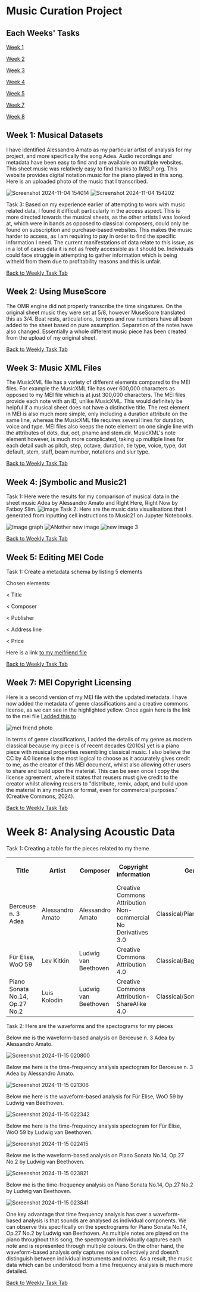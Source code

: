 # Music Curation Project
## Each Weeks' Tasks
 [Week 1](#week-1-musical-datasets) 
 
 [Week 2](#week-2-using-musescore) 
 
 [Week 3](#week-3-music-xml-files)

 [Week 4](#week-4-jsymbolic-and-music21)

 [Week 5](#week-5-editing-mei-code)

 [Week 7](#week-7-mei-copyright-licensing)

 [Week 8](#week-8-analysing-acoustic-data)

## Week 1: Musical Datasets
I have identified Alessandro Amato as my particular artist of analysis for my project, and more specifically the song Adea. Audio recordings and metadata have been easy to find and are available on multiple websites. This sheet music was relatively easy to find thanks to IMSLP.org. This website provides digital notation music for the piano played in this song.
Here is an uploaded photo of the music that I transcribed. 

![Screenshot 2024-11-04 154014](https://github.com/user-attachments/assets/60f32c8d-99b3-438a-9f41-b425f03e7adc)
![Screenshot 2024-11-04 154202](https://github.com/user-attachments/assets/e370625e-df84-42d9-a72c-0f425f3623a2) 

Task 3: Based on my experience earlier of attempting to work with music related data, I found it difficult particularly in the access aspect. This is more directed towards the musical sheets, as the other artists I was looked at, which were in bands as opposed to classical composers, could only be found on subscription and purchase-based websites. This makes the music harder to access, as I am requiring to pay in order to find the specific information I need. The current manifestations of data relate to this issue, as in a lot of cases data it is not as freely accessible as it should be. Individuals could face struggle in attempting to gather information which is being witheld from them due to profitability reasons and this is unfair. 

[Back to Weekly Task Tab](#each-weeks-tasks)


## Week 2: Using MuseScore
The OMR engine did not properly transcribe the time singatures. On the original sheet music they were set at 5/8, however MuseScore translated this as 3/4. Beat rests, articulations, tempos and row numbers have all been added to the sheet based on pure assumption. Separation of the notes have also changed. Essentially a whole different music piece has been created from the upload of my original sheet.

[Back to Weekly Task Tab](#each-weeks-tasks)

## Week 3: Music XML Files
The MusicXML file has a variety of different elements compared to the MEI files. For example the MusicXML file has over 600,000 characters as opposed to my MEI file which is at just 300,000 characters. The MEI files provide each note with an ID, unlike MusicXML. This would definitely be helpful if a musical sheet does not have a distinctive title. The rest element in MEI is also much more simple, only including a duration attribute on the same line, whereas the MusicXML file requires several lines for duration, voice and type. MEI files also keeps the note element on one single line with the attributes of dots, dur, oct, pname and stem.dir. MusicXML's note element however, is much more complicated, taking up multiple lines for each detail such as pitch, step, octave, duration, tie type, voice, type, dot default, stem, staff, beam number, notations and slur type. 

[Back to Weekly Task Tab](#each-weeks-tasks)


## Week 4: jSymbolic and Music21 
Task 1: Here were the results for my comparison of musical data in the sheet music Adea by Alessandro Amato and Right Here, Right Now by Fatboy Slim. 
![image](https://github.com/user-attachments/assets/7fa49a23-cefd-4ab4-a4b3-5a8d65389b17) 
Task 2: Here are the music data visualisations that I generated from inputting cell instructions to Music21 on Jupyter Notebooks.

![Image graph](https://github.com/user-attachments/assets/d6d9279a-f022-4798-a2a0-6f29175330db)
![ANother new image](https://github.com/user-attachments/assets/45d023d0-5ab3-43f8-a3d4-d0ccca63d700)
![new image 3](https://github.com/user-attachments/assets/53fe59a6-7aa5-46a7-8f96-291d572e0a1e)

[Back to Weekly Task Tab](#each-weeks-tasks)


## Week 5: Editing MEI Code
Task 1: Create a metadata schema by listing 5 elements

Chosen elements:

< Title

< Composer

< Publisher

< Address line 

< Price

Here is a link [to my meifriend file](https://raw.githubusercontent.com/dlambert8/MCA-2024/refs/heads/master/Adea%20by%20Allesandro%20Amato%20-%20copy-Part_1%20(1).mei) 

[Back to Weekly Task Tab](#each-weeks-tasks)


## Week 7: MEI Copyright Licensing
Here is a second version of my MEI file with the updated metadata. I have now added the metadata of genre classifications and a creative commons license, as we can see in the highlighted yellow. Once again here is the link to the mei file [I added this to](https://raw.githubusercontent.com/dlambert8/MCA-2024/refs/heads/master/Adea%20by%20Allesandro%20Amato%20-%20copy-Part_1%20(1).mei)

![mei friend photo](https://github.com/user-attachments/assets/5b1c86d0-f773-467a-86d3-f561ac8ef3fa)


In terms of genre classifications, I added the details of my genre as modern classical because my piece is of recent decades (2010s) yet is a piano piece with musical properties resembling classical music. I also believe the CC by 4.0 license is the most logical to choose as it accurately gives credit to me, as the creator of this MEI document, whilst also allowing other users to share and build upon the material. This can be seen once I copy the license agreement, where it states that reusers must give credit to the creator whilst allowing reusers to "distribute, remix, adapt, and build upon the material in any medium or format, even for commercial purposes." (Creative Commons, 2024). 

[Back to Weekly Task Tab](#each-weeks-tasks)


# Week 8: Analysing Acoustic Data
Task 1: Creating a table for the pieces related to my theme
<table>  
<tr>  
<th>Title</th>
<th>Artist</th>  
<th>Composer</th>
<th>Copyright information</th>
<th>Genre</th>
<th>Source</th>
<th>File Format</th>
<th>Number of Channels</th>
<th>Sample Rate</th> 
<th>Bits Per Second</th>  
<th>Duration</th>  
</tr>

<tr> 
<td>Berceuse n. 3 Adea</td>
<td>Alessandro Amato</td>
<td>Alessandro Amato</td>
<td>	
Creative Commons Attribution Non-commercial No Derivatives 3.0 
</td>
<td>Classical/Piano</td>
<td>IMSLP</td>
<td>MP3</td>
<td>2</td>
<td>48000Hz</td> 
<td>128kbps</td>
<td>5 minutes 53 seconds</td>  
</tr>

<tr> 
<td>Für Elise, WoO 59</td>
<td>Lev Kitkin</td>
<td>Ludwig van Beethoven</td>
<td>	
Creative Commons Attribution 4.0 
</td>
<td>Classical/Bagatelles/Piano</td>
<td>IMSLP</td>
<td>FLAC</td>
<td>2</td> 
<td>96000Hz</td>  
<td>1472kbps</td> 
<td>3 minutes 18 seconds</td>  
</tr>

<tr> 
<td>Piano Sonata No.14, Op.27 No.2</td>
<td>Luis Kolodin</td>
<td>Ludwig van Beethoven</td>
<td>Creative Commons Attribution-ShareAlike 4.0</td>
<td>Classical/Sonata/Piano</td>
<td>IMSLP</td>
<td>MP3</td>
<td>2</td>
<td>44100Hz</td>
<td>128kbps</td>
<td>5 minutes 57 seconds</td>  
</tr>
</table>

Task 2: Here are the waveforms and the spectograms for my pieces  

Below me is the waveform-based analysis on Berceuse n. 3 Adea by Alessandro Amato.

![Screenshot 2024-11-15 020800](https://github.com/user-attachments/assets/d9872432-35d1-4ea6-8458-dcee52f1ac38)

Below me here is the time-frequency analysis spectogram for Berceuse n. 3 Adea by Alessandro Amato.

![Screenshot 2024-11-15 021306](https://github.com/user-attachments/assets/173149c6-c0d5-48df-b373-199e702036ad)

Below me here is the waveform-based analysis for Für Elise, WoO 59 by Ludwig van Beethoven.

![Screenshot 2024-11-15 022342](https://github.com/user-attachments/assets/0bb5e42e-5f5c-4a5f-9da0-c96a172dbd7d)

Below me here is the time-frequency analysis spectogram for Für Elise, WoO 59 by Ludwig van Beethoven.

![Screenshot 2024-11-15 022415](https://github.com/user-attachments/assets/ce4569da-fcc1-41f4-a428-f22f72b5f53d)

Below me is the waveform-based analysis on Piano Sonata No.14, Op.27 No.2 by Ludwig van Beethoven.

![Screenshot 2024-11-15 023821](https://github.com/user-attachments/assets/458db3ae-4681-483f-98a8-9511bd399457)

Below me is the time-frequency analysis on Piano Sonata No.14, Op.27 No.2 by Ludwig van Beethoven.

![Screenshot 2024-11-15 023841](https://github.com/user-attachments/assets/9bcb2637-d67b-41f1-b019-a6c302548ce8)

One key advantage that time frequency analysis has over a waveform-based analysis is that sounds are analysed as individual components. We can observe this specifically on the spectrograms for Piano Sonata No.14, Op.27 No.2 by Ludwig van Beethoven. As multiple notes are played on the piano throughout this song, the spectrogram individually captures each note and is represented through multiple colours. On the other hand, the waveform-based analysis only captures noise collectively and doesn’t distinguish between individual instruments and notes. As a result, the music data which can be understood from a time frequency analysis is much more detailed.

[Back to Weekly Task Tab](#each-weeks-tasks)


